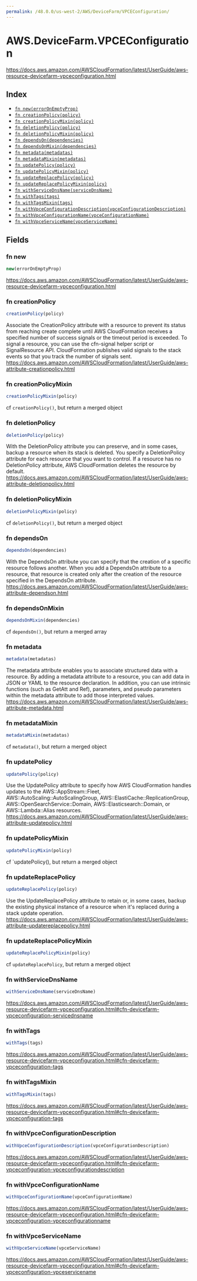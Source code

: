 ```yaml
---
permalink: /48.0.0/us-west-2/AWS/DeviceFarm/VPCEConfiguration/
---
```


# AWS.DeviceFarm.VPCEConfiguration

https://docs.aws.amazon.com/AWSCloudFormation/latest/UserGuide/aws-resource-devicefarm-vpceconfiguration.html

## Index

* [`fn new(errorOnEmptyProp)`](#fn-new)
* [`fn creationPolicy(policy)`](#fn-creationpolicy)
* [`fn creationPolicyMixin(policy)`](#fn-creationpolicymixin)
* [`fn deletionPolicy(policy)`](#fn-deletionpolicy)
* [`fn deletionPolicyMixin(policy)`](#fn-deletionpolicymixin)
* [`fn dependsOn(dependencies)`](#fn-dependson)
* [`fn dependsOnMixin(dependencies)`](#fn-dependsonmixin)
* [`fn metadata(metadatas)`](#fn-metadata)
* [`fn metadataMixin(metadatas)`](#fn-metadatamixin)
* [`fn updatePolicy(policy)`](#fn-updatepolicy)
* [`fn updatePolicyMixin(policy)`](#fn-updatepolicymixin)
* [`fn updateReplacePolicy(policy)`](#fn-updatereplacepolicy)
* [`fn updateReplacePolicyMixin(policy)`](#fn-updatereplacepolicymixin)
* [`fn withServiceDnsName(serviceDnsName)`](#fn-withservicednsname)
* [`fn withTags(tags)`](#fn-withtags)
* [`fn withTagsMixin(tags)`](#fn-withtagsmixin)
* [`fn withVpceConfigurationDescription(vpceConfigurationDescription)`](#fn-withvpceconfigurationdescription)
* [`fn withVpceConfigurationName(vpceConfigurationName)`](#fn-withvpceconfigurationname)
* [`fn withVpceServiceName(vpceServiceName)`](#fn-withvpceservicename)

## Fields

### fn new

```ts
new(errorOnEmptyProp)
```

https://docs.aws.amazon.com/AWSCloudFormation/latest/UserGuide/aws-resource-devicefarm-vpceconfiguration.html

### fn creationPolicy

```ts
creationPolicy(policy)
```

Associate the CreationPolicy attribute with a resource to prevent its status from reaching create complete until AWS CloudFormation receives a specified number of success signals or the timeout period is exceeded. To signal a resource, you can use the cfn-signal helper script or SignalResource API. CloudFormation publishes valid signals to the stack events so that you track the number of signals sent. 
https://docs.aws.amazon.com/AWSCloudFormation/latest/UserGuide/aws-attribute-creationpolicy.html

### fn creationPolicyMixin

```ts
creationPolicyMixin(policy)
```

cf `creationPolicy()`, but return a merged object

### fn deletionPolicy

```ts
deletionPolicy(policy)
```

With the DeletionPolicy attribute you can preserve, and in some cases, backup a resource when its stack is deleted. You specify a DeletionPolicy attribute for each resource that you want to control. If a resource has no DeletionPolicy attribute, AWS CloudFormation deletes the resource by default. 
https://docs.aws.amazon.com/AWSCloudFormation/latest/UserGuide/aws-attribute-deletionpolicy.html

### fn deletionPolicyMixin

```ts
deletionPolicyMixin(policy)
```

cf `deletionPolicy()`, but return a merged object

### fn dependsOn

```ts
dependsOn(dependencies)
```

With the DependsOn attribute you can specify that the creation of a specific resource follows another. When you add a DependsOn attribute to a resource, that resource is created only after the creation of the resource specified in the DependsOn attribute. 
https://docs.aws.amazon.com/AWSCloudFormation/latest/UserGuide/aws-attribute-dependson.html

### fn dependsOnMixin

```ts
dependsOnMixin(dependencies)
```

cf `dependsOn()`, but return a merged array

### fn metadata

```ts
metadata(metadatas)
```

The metadata attribute enables you to associate structured data with a resource. By adding a metadata attribute to a resource, you can add data in JSON or YAML to the resource declaration. In addition, you can use intrinsic functions (such as GetAtt and Ref), parameters, and pseudo parameters within the metadata attribute to add those interpreted values. 
https://docs.aws.amazon.com/AWSCloudFormation/latest/UserGuide/aws-attribute-metadata.html

### fn metadataMixin

```ts
metadataMixin(metadatas)
```

cf `metadata()`, but return a merged object

### fn updatePolicy

```ts
updatePolicy(policy)
```

Use the UpdatePolicy attribute to specify how AWS CloudFormation handles updates to the AWS::AppStream::Fleet, AWS::AutoScaling::AutoScalingGroup, AWS::ElastiCache::ReplicationGroup, AWS::OpenSearchService::Domain, AWS::Elasticsearch::Domain, or AWS::Lambda::Alias resources. 
https://docs.aws.amazon.com/AWSCloudFormation/latest/UserGuide/aws-attribute-updatepolicy.html

### fn updatePolicyMixin

```ts
updatePolicyMixin(policy)
```

cf `updatePolicy(), but return a merged object

### fn updateReplacePolicy

```ts
updateReplacePolicy(policy)
```

Use the UpdateReplacePolicy attribute to retain or, in some cases, backup the existing physical instance of a resource when it's replaced during a stack update operation. 
https://docs.aws.amazon.com/AWSCloudFormation/latest/UserGuide/aws-attribute-updatereplacepolicy.html

### fn updateReplacePolicyMixin

```ts
updateReplacePolicyMixin(policy)
```

cf `updateReplacePolicy`, but return a merged object

### fn withServiceDnsName

```ts
withServiceDnsName(serviceDnsName)
```

https://docs.aws.amazon.com/AWSCloudFormation/latest/UserGuide/aws-resource-devicefarm-vpceconfiguration.html#cfn-devicefarm-vpceconfiguration-servicednsname

### fn withTags

```ts
withTags(tags)
```

https://docs.aws.amazon.com/AWSCloudFormation/latest/UserGuide/aws-resource-devicefarm-vpceconfiguration.html#cfn-devicefarm-vpceconfiguration-tags

### fn withTagsMixin

```ts
withTagsMixin(tags)
```

https://docs.aws.amazon.com/AWSCloudFormation/latest/UserGuide/aws-resource-devicefarm-vpceconfiguration.html#cfn-devicefarm-vpceconfiguration-tags

### fn withVpceConfigurationDescription

```ts
withVpceConfigurationDescription(vpceConfigurationDescription)
```

https://docs.aws.amazon.com/AWSCloudFormation/latest/UserGuide/aws-resource-devicefarm-vpceconfiguration.html#cfn-devicefarm-vpceconfiguration-vpceconfigurationdescription

### fn withVpceConfigurationName

```ts
withVpceConfigurationName(vpceConfigurationName)
```

https://docs.aws.amazon.com/AWSCloudFormation/latest/UserGuide/aws-resource-devicefarm-vpceconfiguration.html#cfn-devicefarm-vpceconfiguration-vpceconfigurationname

### fn withVpceServiceName

```ts
withVpceServiceName(vpceServiceName)
```

https://docs.aws.amazon.com/AWSCloudFormation/latest/UserGuide/aws-resource-devicefarm-vpceconfiguration.html#cfn-devicefarm-vpceconfiguration-vpceservicename